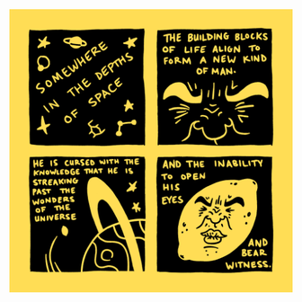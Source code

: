 <!-- Boltzmann Lemon -->
<!-- 2021-11-02 -->

<img src="img/2021-11-02-boltzmann-lemon.png" class="image-500" />
